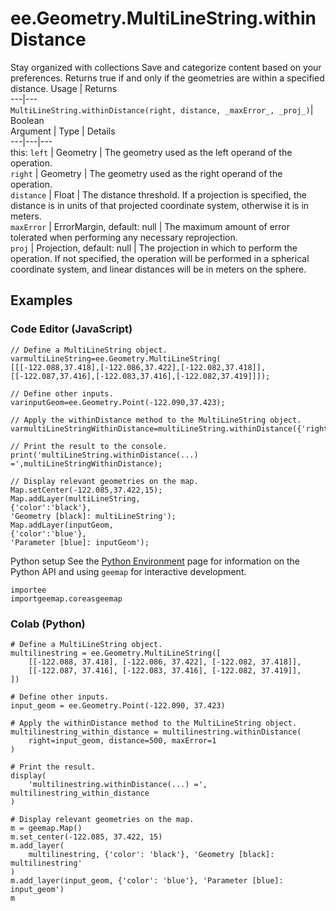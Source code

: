  
#  ee.Geometry.MultiLineString.withinDistance
Stay organized with collections  Save and categorize content based on your preferences. 
Returns true if and only if the geometries are within a specified distance. Usage | Returns  
---|---  
`MultiLineString.withinDistance(right, distance, _maxError_, _proj_)`|  Boolean  
Argument | Type | Details  
---|---|---  
this: `left` | Geometry | The geometry used as the left operand of the operation.  
`right` | Geometry | The geometry used as the right operand of the operation.  
`distance` | Float | The distance threshold. If a projection is specified, the distance is in units of that projected coordinate system, otherwise it is in meters.  
`maxError` | ErrorMargin, default: null | The maximum amount of error tolerated when performing any necessary reprojection.  
`proj` | Projection, default: null | The projection in which to perform the operation. If not specified, the operation will be performed in a spherical coordinate system, and linear distances will be in meters on the sphere.  
## Examples
### Code Editor (JavaScript)
```
// Define a MultiLineString object.
varmultiLineString=ee.Geometry.MultiLineString(
[[[-122.088,37.418],[-122.086,37.422],[-122.082,37.418]],
[[-122.087,37.416],[-122.083,37.416],[-122.082,37.419]]]);

// Define other inputs.
varinputGeom=ee.Geometry.Point(-122.090,37.423);

// Apply the withinDistance method to the MultiLineString object.
varmultiLineStringWithinDistance=multiLineString.withinDistance({'right':inputGeom,'distance':500,'maxError':1});

// Print the result to the console.
print('multiLineString.withinDistance(...) =',multiLineStringWithinDistance);

// Display relevant geometries on the map.
Map.setCenter(-122.085,37.422,15);
Map.addLayer(multiLineString,
{'color':'black'},
'Geometry [black]: multiLineString');
Map.addLayer(inputGeom,
{'color':'blue'},
'Parameter [blue]: inputGeom');
```

Python setup
See the [ Python Environment](https://developers.google.com/earth-engine/guides/python_install) page for information on the Python API and using `geemap` for interactive development.
```
importee
importgeemap.coreasgeemap
```

### Colab (Python)
```
# Define a MultiLineString object.
multilinestring = ee.Geometry.MultiLineString([
    [[-122.088, 37.418], [-122.086, 37.422], [-122.082, 37.418]],
    [[-122.087, 37.416], [-122.083, 37.416], [-122.082, 37.419]],
])

# Define other inputs.
input_geom = ee.Geometry.Point(-122.090, 37.423)

# Apply the withinDistance method to the MultiLineString object.
multilinestring_within_distance = multilinestring.withinDistance(
    right=input_geom, distance=500, maxError=1
)

# Print the result.
display(
    'multilinestring.withinDistance(...) =', multilinestring_within_distance
)

# Display relevant geometries on the map.
m = geemap.Map()
m.set_center(-122.085, 37.422, 15)
m.add_layer(
    multilinestring, {'color': 'black'}, 'Geometry [black]: multilinestring'
)
m.add_layer(input_geom, {'color': 'blue'}, 'Parameter [blue]: input_geom')
m
```

